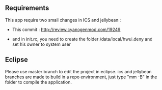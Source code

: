 Requirements
---------------------------

This app require two small changes in ICS and jellybean :

  - This commit : http://review.cyanogenmod.com/19249

  - and in init.rc, you need to create the folder /data/local/hwui.deny
and set his owner to system user

Eclipse
---------------------------

Please use master branch to edit the project in eclipse. ics and jellybean branches
are made to build in a repo environment, just type "mm -B" in the folder to compile the
application.


